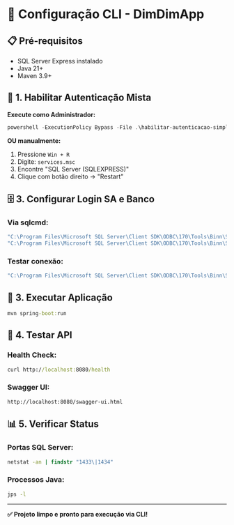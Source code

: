 # 🚀 Configuração CLI - DimDimApp

## 📋 Pré-requisitos
- SQL Server Express instalado
- Java 21+
- Maven 3.9+

## 🔧 1. Habilitar Autenticação Mista

**Execute como Administrador:**
```powershell
powershell -ExecutionPolicy Bypass -File .\habilitar-autenticacao-simples.ps1
```

**OU manualmente:**
1. Pressione `Win + R`
2. Digite: `services.msc`
3. Encontre "SQL Server (SQLEXPRESS)"
4. Clique com botão direito → "Restart"

## 🗄️ 3. Configurar Login SA e Banco

### Via sqlcmd:
```cmd
"C:\Program Files\Microsoft SQL Server\Client SDK\ODBC\170\Tools\Binn\SQLCMD.EXE" -S localhost -E -Q "ALTER LOGIN sa WITH PASSWORD = 'DimDim@123'"
"C:\Program Files\Microsoft SQL Server\Client SDK\ODBC\170\Tools\Binn\SQLCMD.EXE" -S localhost -E -Q "CREATE DATABASE dimdim_db"
```

### Testar conexão:
```cmd
"C:\Program Files\Microsoft SQL Server\Client SDK\ODBC\170\Tools\Binn\SQLCMD.EXE" -S localhost -U sa -P "DimDim@123" -Q "SELECT DB_NAME()"
```

## 🚀 3. Executar Aplicação

```cmd
mvn spring-boot:run
```

## 🧪 4. Testar API

### Health Check:
```cmd
curl http://localhost:8080/health
```

### Swagger UI:
```
http://localhost:8080/swagger-ui.html
```

## 📊 5. Verificar Status

### Portas SQL Server:
```cmd
netstat -an | findstr "1433\|1434"
```

### Processos Java:
```cmd
jps -l
```

---

**✅ Projeto limpo e pronto para execução via CLI!**